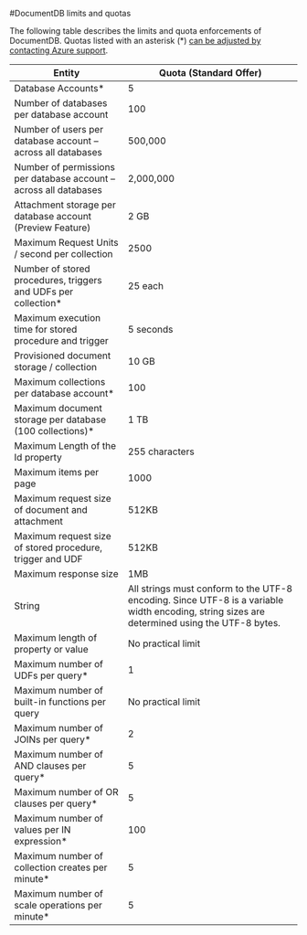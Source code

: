 <properties 
	pageTitle="DocumentDB limits and quotas | Azure" 
	description="Learn about the limits and quota enforcements of DocumentDB." 
	services="documentdb" 
	authors="mimig1" 
	manager="jhubbard" 
	editor="cgronlun" 
	documentationCenter=""/>

<tags 
	ms.service="documentdb" 
	ms.workload="data-services" 
	ms.tgt_pltfrm="na" 
	ms.devlang="na" 
	ms.topic="article" 
	ms.date="05/04/2015" 
	ms.author="mimig"/>


#DocumentDB limits and quotas

The following table describes the limits and quota enforcements of DocumentDB. Quotas listed with an asterisk (*) [can be adjusted by contacting Azure support](documentdb-increase-limits.md).    

|Entity |Quota (Standard Offer)|
|-------|--------|
|Database Accounts*     |5
|Number of databases per database account     |100
|Number of users per database account – across all databases |500,000
|Number of permissions per database account – across all databases   |2,000,000
|Attachment storage per database account (Preview Feature)      |2 GB
|Maximum Request Units / second per collection   |2500
|Number of stored procedures, triggers and UDFs per collection*       |25 each
|Maximum execution time for stored procedure and trigger     |5 seconds
|Provisioned document storage / collection |10 GB
|Maximum collections per database account*    |100
|Maximum document storage per database (100 collections)*    |1 TB
|Maximum Length of the Id property    |255 characters
|Maximum items per page        |1000
|Maximum request size of document and attachment       |512KB
|Maximum request size of stored procedure, trigger and UDF        |512KB
|Maximum response size |1MB
|String |All strings must conform to the UTF-8 encoding. Since UTF-8 is a variable width encoding, string sizes are determined using the UTF-8 bytes.
|Maximum length of property or value  |No practical limit
|Maximum number of UDFs per query*     |1
|Maximum number of built-in functions per query     |No practical limit
|Maximum number of JOINs per query*    |2
|Maximum number of AND clauses per query*      |5
|Maximum number of OR clauses per query*       |5
|Maximum number of values per IN expression*       |100
|Maximum number of collection creates per minute*      |5
|Maximum number of scale operations per minute*       |5
 